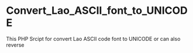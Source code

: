 # Convert_Lao_ASCII_font_to_UNICODE
This PHP Srcipt for convert Lao ASCII code font to UNICODE or can also  reverse 
